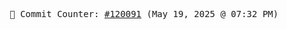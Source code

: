 <p align="center">
    <samp>
        📮 Commit Counter: <a href="https://github.com/Javascript-void0/Javascript-void0/commits/main">#120091</a> (May 19, 2025 @ 07:32 PM)
    </samp>
</p>